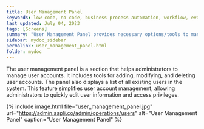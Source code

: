```yaml
---
title: User Management Panel
keywords: low code, no code, business process automation, workflow, evaluation matrixs
last_updated: July 04, 2023
tags: [Screens]
summary: "User Management Panel provides necessary options/tools to manage user accounts."
sidebar: mydoc_sidebar
permalink: user_management_panel.html
folder: mydoc
---
```

The user management panel is a section that helps administrators to manage user accounts. It includes tools for adding, modifying, and deleting user accounts. The panel also displays a list of all existing users in the system. This feature simplifies user account management, allowing administrators to quickly edit user information and access privileges.

{% include image.html file="user_management_panel.jpg" url="https://admin.aapli.co/admin/operations/users" alt="User Management Panel" caption="User Management Panel" %}
